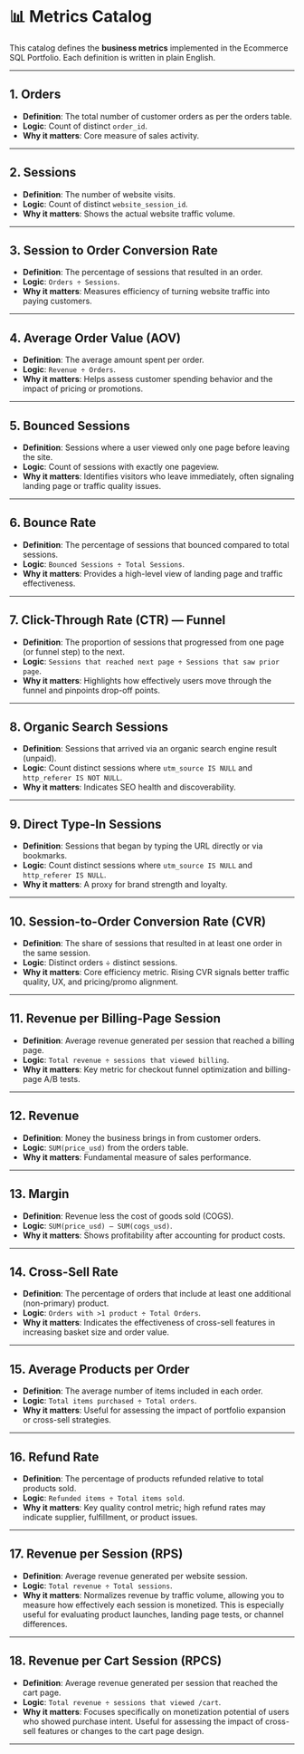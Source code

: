 # 📊 Metrics Catalog

This catalog defines the **business metrics** implemented in the Ecommerce SQL Portfolio. Each definition is written in plain English.

---

## 1. Orders

* **Definition**: The total number of customer orders as per the orders table.
* **Logic**: Count of distinct `order_id`.
* **Why it matters**: Core measure of sales activity.

---

## 2. Sessions

* **Definition**: The number of website visits.
* **Logic**: Count of distinct `website_session_id`.
* **Why it matters**: Shows the actual website traffic volume.

---

## 3. Session to Order Conversion Rate

* **Definition**: The percentage of sessions that resulted in an order.
* **Logic**: `Orders ÷ Sessions`.
* **Why it matters**: Measures efficiency of turning website traffic into paying customers.

---

## 4. Average Order Value (AOV)

* **Definition**: The average amount spent per order.
* **Logic**: `Revenue ÷ Orders`.
* **Why it matters**: Helps assess customer spending behavior and the impact of pricing or promotions.

---

## 5. Bounced Sessions

* **Definition**: Sessions where a user viewed only one page before leaving the site.
* **Logic**: Count of sessions with exactly one pageview.
* **Why it matters**: Identifies visitors who leave immediately, often signaling landing page or traffic quality issues.

---

## 6. Bounce Rate

* **Definition**: The percentage of sessions that bounced compared to total sessions.
* **Logic**: `Bounced Sessions ÷ Total Sessions`.
* **Why it matters**: Provides a high-level view of landing page and traffic effectiveness.

---

## 7. Click-Through Rate (CTR) — Funnel

* **Definition**: The proportion of sessions that progressed from one page (or funnel step) to the next.
* **Logic**: `Sessions that reached next page ÷ Sessions that saw prior page`.
* **Why it matters**: Highlights how effectively users move through the funnel and pinpoints drop-off points.

---

## 8. Organic Search Sessions

* **Definition**: Sessions that arrived via an organic search engine result (unpaid).
* **Logic**: Count distinct sessions where `utm_source IS NULL` and `http_referer IS NOT NULL`.
* **Why it matters**: Indicates SEO health and discoverability.

---

## 9. Direct Type-In Sessions

* **Definition**: Sessions that began by typing the URL directly or via bookmarks.
* **Logic**: Count distinct sessions where `utm_source IS NULL` and `http_referer IS NULL`.
* **Why it matters**: A proxy for brand strength and loyalty.

---

## 10. Session-to-Order Conversion Rate (CVR)

* **Definition**: The share of sessions that resulted in at least one order in the same session.
* **Logic**: Distinct orders ÷ distinct sessions.
* **Why it matters**: Core efficiency metric. Rising CVR signals better traffic quality, UX, and pricing/promo alignment.

---

## 11. Revenue per Billing-Page Session

* **Definition**: Average revenue generated per session that reached a billing page.
* **Logic**: `Total revenue ÷ sessions that viewed billing`.
* **Why it matters**: Key metric for checkout funnel optimization and billing-page A/B tests.

---

## 12. Revenue

* **Definition**: Money the business brings in from customer orders.
* **Logic**: `SUM(price_usd)` from the orders table.
* **Why it matters**: Fundamental measure of sales performance.

---

## 13. Margin

* **Definition**: Revenue less the cost of goods sold (COGS).
* **Logic**: `SUM(price_usd) – SUM(cogs_usd)`.
* **Why it matters**: Shows profitability after accounting for product costs.

---

## 14. Cross-Sell Rate

* **Definition**: The percentage of orders that include at least one additional (non-primary) product.
* **Logic**: `Orders with >1 product ÷ Total Orders`.
* **Why it matters**: Indicates the effectiveness of cross-sell features in increasing basket size and order value.

---

## 15. Average Products per Order

* **Definition**: The average number of items included in each order.
* **Logic**: `Total items purchased ÷ Total orders`.
* **Why it matters**: Useful for assessing the impact of portfolio expansion or cross-sell strategies.

---

## 16. Refund Rate

* **Definition**: The percentage of products refunded relative to total products sold.
* **Logic**: `Refunded items ÷ Total items sold`.
* **Why it matters**: Key quality control metric; high refund rates may indicate supplier, fulfillment, or product issues.

---

## 17. Revenue per Session (RPS)

* **Definition**: Average revenue generated per website session.
* **Logic**: `Total revenue ÷ Total sessions`.
* **Why it matters**: Normalizes revenue by traffic volume, allowing you to measure how effectively each session is monetized. This is especially useful for evaluating product launches, landing page tests, or channel differences.

---

## 18. Revenue per Cart Session (RPCS)

* **Definition**: Average revenue generated per session that reached the cart page.
* **Logic**: `Total revenue ÷ sessions that viewed /cart`.
* **Why it matters**: Focuses specifically on monetization potential of users who showed purchase intent. Useful for assessing the impact of cross-sell features or changes to the cart page design.

---
